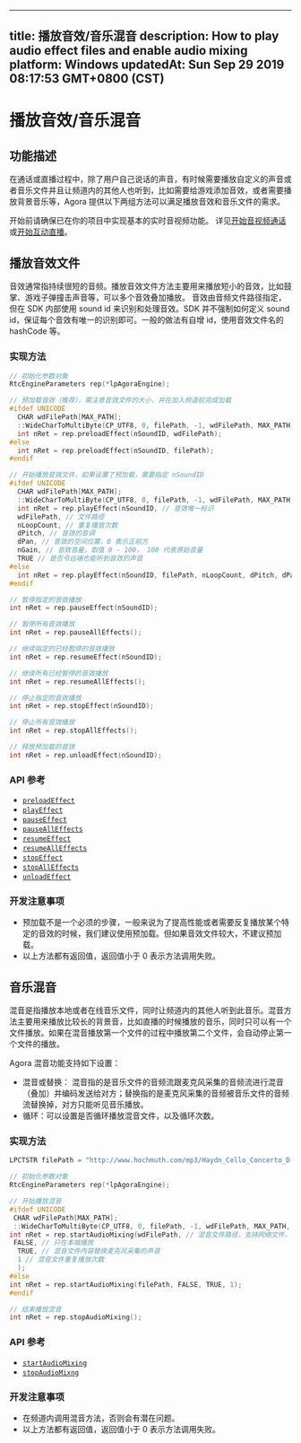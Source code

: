 
---
title: 播放音效/音乐混音
description: How to play audio effect files and enable audio mixing 
platform: Windows
updatedAt: Sun Sep 29 2019 08:17:53 GMT+0800 (CST)
---
# 播放音效/音乐混音
## 功能描述
在通话或直播过程中，除了用户自己说话的声音，有时候需要播放自定义的声音或者音乐文件并且让频道内的其他人也听到，比如需要给游戏添加音效，或者需要播放背景音乐等，Agora 提供以下两组方法可以满足播放音效和音乐文件的需求。

开始前请确保已在你的项目中实现基本的实时音视频功能。 详见[开始音视频通话](../../cn/Audio%20Broadcast/start_call_windows.md)或[开始互动直播](../../cn/Audio%20Broadcast/start_live_windows.md)。

## 播放音效文件

音效通常指持续很短的音频。播放音效文件方法主要用来播放短小的音效，比如鼓掌、游戏子弹撞击声音等，可以多个音效叠加播放。
音效由音频文件路径指定，但在 SDK 内部使用 sound id 来识别和处理音效。SDK 并不强制如何定义 sound id，保证每个音效有唯一的识别即可。一般的做法有自增 id，使用音效文件名的 hashCode 等。

### 实现方法

```c++
// 初始化参数对象
RtcEngineParameters rep(*lpAgoraEngine);

// 预加载音效（推荐），需注意音效文件的大小，并在加入频道前完成加载
#ifdef UNICODE
  CHAR wdFilePath[MAX_PATH];
  ::WideCharToMultiByte(CP_UTF8, 0, filePath, -1, wdFilePath, MAX_PATH, NULL, NULL);
  int nRet = rep.preloadEffect(nSoundID, wdFilePath);
#else
  int nRet = rep.preloadEffect(nSoundID, filePath);
#endif

// 开始播放音效文件，如果设置了预加载，需要指定 nSoundID 
#ifdef UNICODE
  CHAR wdFilePath[MAX_PATH];
  ::WideCharToMultiByte(CP_UTF8, 0, filePath, -1, wdFilePath, MAX_PATH, NULL, NULL);
  int nRet = rep.playEffect(nSoundID, // 音效唯一标识
  wdFilePath, // 文件路径
  nLoopCount, // 重复播放次数
  dPitch, // 音效的音调
  dPan, // 音效的空间位置，0 表示正前方
  nGain, // 音效音量，取值 0 - 100， 100 代表原始音量
  TRUE // 是否令远端也能听到音效的声音
#else
  int nRet = rep.playEffect(nSoundID, filePath, nLoopCount, dPitch, dPan, nGain, TRUE);
#endif

// 暂停指定的音效播放
int nRet = rep.pauseEffect(nSoundID);

// 暂停所有音效播放
int nRet = rep.pauseAllEffects();

// 继续指定的已经暂停的音效播放
int nRet = rep.resumeEffect(nSoundID);

// 继续所有已经暂停的音效播放
int nRet = rep.resumeAllEffects();

// 停止指定的音效播放
int nRet = rep.stopEffect(nSoundID);

// 停止所有音效播放
int nRet = rep.stopAllEffects();

// 释放预加载的音效
int nRet = rep.unloadEffect(nSoundID);
```

### API 参考

* [`preloadEffect`](https://docs.agora.io/cn/Audio%20Broadcast/API%20Reference/cpp/classagora_1_1rtc_1_1_rtc_engine_parameters.html#a61e4eac3b78f2774ef1b22d69bd4e166)
* [`playEffect`](https://docs.agora.io/cn/Audio%20Broadcast/API%20Reference/cpp/classagora_1_1rtc_1_1_rtc_engine_parameters.html#a26307c09cbbaecee3bd662294a935821)
* [`pauseEffect`](https://docs.agora.io/cn/Audio%20Broadcast/API%20Reference/cpp/classagora_1_1rtc_1_1_rtc_engine_parameters.html#a75fc09bdd0bd8b2bfe9c47770eb1e928)
* [`pauseAllEffects`](https://docs.agora.io/cn/Audio%20Broadcast/API%20Reference/cpp/classagora_1_1rtc_1_1_rtc_engine_parameters.html#a98ff58bdd2b8683bd27a1f75694641dc)
* [`resumeEffect`](https://docs.agora.io/cn/Audio%20Broadcast/API%20Reference/cpp/classagora_1_1rtc_1_1_rtc_engine_parameters.html#adae083a10afd4b316a2071ba8d01ff80)
* [`resumeAllEffects`](https://docs.agora.io/cn/Audio%20Broadcast/API%20Reference/cpp/classagora_1_1rtc_1_1_rtc_engine_parameters.html#a66dd1578478dd3ca163768d1314cd50a)
* [`stopEffect`](https://docs.agora.io/cn/Audio%20Broadcast/API%20Reference/cpp/classagora_1_1rtc_1_1_rtc_engine_parameters.html#ab0520529fe0ca4eb56d75ff4468e4a03)
* [`stopAllEffects`](https://docs.agora.io/cn/Audio%20Broadcast/API%20Reference/cpp/classagora_1_1rtc_1_1_rtc_engine_parameters.html#a7f742bd2262899a90f4a36205995419e)
* [`unloadEffect`](https://docs.agora.io/cn/Audio%20Broadcast/API%20Reference/cpp/classagora_1_1rtc_1_1_rtc_engine_parameters.html#afd2cc4d59101cef1b5dc9296e604d047)

### 开发注意事项

- 预加载不是一个必须的步骤，一般来说为了提高性能或者需要反复播放某个特定的音效的时候，我们建议使用预加载。但如果音效文件较大，不建议预加载。
- 以上方法都有返回值，返回值小于 0 表示方法调用失败。

## 音乐混音

混音是指播放本地或者在线音乐文件，同时让频道内的其他人听到此音乐。混音方法主要用来播放比较长的背景音，比如直播的时候播放的音乐，同时只可以有一个文件播放。如果在混音播放第一个文件的过程中播放第二个文件，会自动停止第一个文件的播放。

Agora 混音功能支持如下设置：

- 混音或替换： 混音指的是音乐文件的音频流跟麦克风采集的音频流进行混音（叠加）并编码发送给对方；替换指的是麦克风采集的音频被音乐文件的音频流替换掉，对方只能听见音乐播放。
- 循环：可以设置是否循环播放混音文件，以及循环次数。

### 实现方法

```c++
LPCTSTR filePath = "http://www.hochmuth.com/mp3/Haydn_Cello_Concerto_D-1.mp3";

// 初始化参数对象
RtcEngineParameters rep(*lpAgoraEngine);

// 开始播放混音
#ifdef UNICODE
 CHAR wdFilePath[MAX_PATH];
 ::WideCharToMultiByte(CP_UTF8, 0, filePath, -1, wdFilePath, MAX_PATH, NULL, NULL);
int nRet = rep.startAudioMixing(wdFilePath, // 混音文件路径，支持网络文件，比如 http 协议的
 FALSE, // 只在本端播放
  TRUE, // 混音文件内容替换麦克风采集的声音
  1 // 混音文件重复播放次数
  );
#else
int nRet = rep.startAudioMixing(filePath, FALSE, TRUE, 1);
#endif

// 结束播放混音
int nRet = rep.stopAudioMixing();
```

### API 参考

- [`startAudioMixing`](https://docs.agora.io/cn/Audio%20Broadcast/API%20Reference/cpp/classagora_1_1rtc_1_1_rtc_engine_parameters.html#a13106dd42b618ab9d1a03f7ea1bc4f2f)
- [`stopAudioMixng`](https://docs.agora.io/cn/Audio%20Broadcast/API%20Reference/cpp/classagora_1_1rtc_1_1_rtc_engine_parameters.html#a1e7955a19257fe8388f79213a1b7ad5b)

### 开发注意事项

- 在频道内调用混音方法，否则会有潜在问题。
- 以上方法都有返回值，返回值小于 0 表示方法调用失败。
